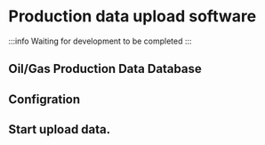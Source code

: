 # Production data upload software

:::info
Waiting for development to be completed
:::

## Oil/Gas Production Data Database

## Configration

## Start upload data.
